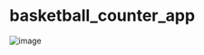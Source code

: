 # basketball_counter_app

![image](https://user-images.githubusercontent.com/76265991/183975251-06adc61a-7e7f-4ad1-920f-ee991848d7e8.png)
